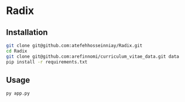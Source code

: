 # Radix

## Installation

```bash
git clone git@github.com:atefehhosseinniay/Radix.git
cd Radix
git clone git@github.com:arefinnomi/curriculum_vitae_data.git data
pip install -r requirements.txt
```

## Usage

```bash
py app.py
```
